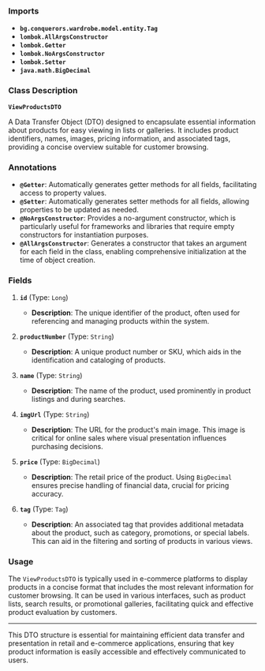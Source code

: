 ### Imports

- **`bg.conquerors.wardrobe.model.entity.Tag`**
- **`lombok.AllArgsConstructor`**
- **`lombok.Getter`**
- **`lombok.NoArgsConstructor`**
- **`lombok.Setter`**
- **`java.math.BigDecimal`**

### Class Description

**`ViewProductsDTO`**

A Data Transfer Object (DTO) designed to encapsulate essential information about products for easy viewing in lists or galleries. It includes product identifiers, names, images, pricing information, and associated tags, providing a concise overview suitable for customer browsing.

### Annotations

- **`@Getter`**: Automatically generates getter methods for all fields, facilitating access to property values.
- **`@Setter`**: Automatically generates setter methods for all fields, allowing properties to be updated as needed.
- **`@NoArgsConstructor`**: Provides a no-argument constructor, which is particularly useful for frameworks and libraries that require empty constructors for instantiation purposes.
- **`@AllArgsConstructor`**: Generates a constructor that takes an argument for each field in the class, enabling comprehensive initialization at the time of object creation.

### Fields

1. **`id`** (Type: `Long`)
    
    - **Description**: The unique identifier of the product, often used for referencing and managing products within the system.
2. **`productNumber`** (Type: `String`)
    
    - **Description**: A unique product number or SKU, which aids in the identification and cataloging of products.
3. **`name`** (Type: `String`)
    
    - **Description**: The name of the product, used prominently in product listings and during searches.
4. **`imgUrl`** (Type: `String`)
    
    - **Description**: The URL for the product's main image. This image is critical for online sales where visual presentation influences purchasing decisions.
5. **`price`** (Type: `BigDecimal`)
    
    - **Description**: The retail price of the product. Using `BigDecimal` ensures precise handling of financial data, crucial for pricing accuracy.
6. **`tag`** (Type: `Tag`)
    
    - **Description**: An associated tag that provides additional metadata about the product, such as category, promotions, or special labels. This can aid in the filtering and sorting of products in various views.

### Usage

The `ViewProductsDTO` is typically used in e-commerce platforms to display products in a concise format that includes the most relevant information for customer browsing. It can be used in various interfaces, such as product lists, search results, or promotional galleries, facilitating quick and effective product evaluation by customers.

---

This DTO structure is essential for maintaining efficient data transfer and presentation in retail and e-commerce applications, ensuring that key product information is easily accessible and effectively communicated to users.